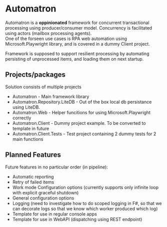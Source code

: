 # Automatron #

Automatron is a **oppinionated** framework for concurrent transactional processing using producer/consumer model. 
Concurrency is facilitated using actors (mailbox processing agents).  
One of the forseen use cases is RPA web automation using Microsoft.Playwright library, and is covered in a dummy Client project.  

Framework is supposed to support resilient processing by automating persisting of unprocessed items, and loading them on next startup.

## Projects/packages ##

Solution consists of multiple projects
* Automatron - Main framework library
* Automatron.Repository.LiteDB - Out of the box local db persistance using LiteDB.
* Automatron.Web - Helper funcitions for using Microsoft.Playwright correctly
* Automatron.Client - Dummy project example. To be converted to template in future
* Automatron.Client.Tests - Test project containing 2 dummy tests for 2 main functions

## Planned Features ##

Future features in no particular order (in pipeline):
* Automatic reporting
* Retry of failed items
* Work mode Configuration options (currently supports only infinite loop with explicit graceful shutdown)
* General configuration options
* Logging (need to investigate how to do scoped logging in F#, so that we can decorate logs so that we know which worker produced which log)
* Template for use in regular console apps
* Template for use in WebAPI (dispatching using REST endpoint)